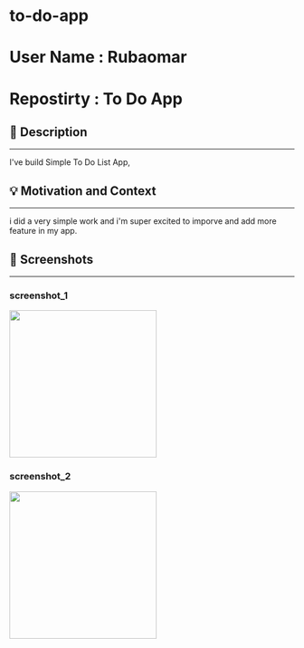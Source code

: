 # to-do-app

# User Name : Rubaomar 
# Repostirty : To Do App



## :scroll: Description
---
I've build Simple To Do List App, 



## :bulb: Motivation and Context
---
i did a very simple work and i'm super excited to imporve and add more feature in my app.

## :camera_flash: Screenshots
---
### screenshot_1
<img src="/results/screenshot_1.png" width="260">

### screenshot_2
<img src="/results/screenshot_2.png" width="260">

